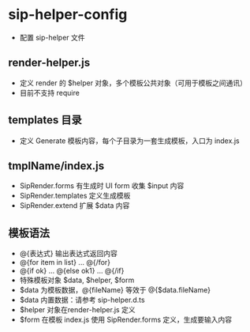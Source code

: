 # sip-helper-config

- 配置 sip-helper 文件

## render-helper.js

- 定义 render 的 $helper 对象，多个模板公共对象（可用于模板之间通讯）
- 目前不支持 require

## templates 目录

- 定义 Generate 模板内容，每个子目录为一套生成模板，入口为 index.js

## tmplName/index.js

-  SipRender.forms 有生成时 UI form 收集 $input 内容
- SipRender.templates 定义生成模板
- SipRender.extend 扩展 $data 内容

## 模板语法

- @{表达式} 输出表达式返回内容
- @{for item in list} ... @{/for}
- @{if ok} ... @{else ok1} ... @{/if}
- 特殊模板对象 $data, $helper, $form
- $data 为模板数据，@{fileName} 等效于 @{$data.fileName}
- $data 内置数据：请参考 sip-helper.d.ts
- $helper 对象在render-helper.js 定义
- $form 在模板 index.js 使用 SipRender.forms 定义，生成要输入内容